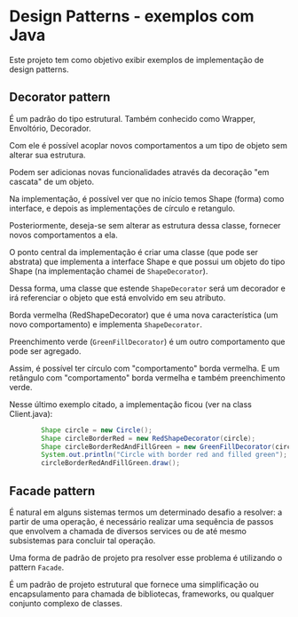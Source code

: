 # Design Patterns - exemplos com Java
Este projeto tem como objetivo exibir exemplos de implementação de design patterns.

## Decorator pattern
É um padrão do tipo estrutural. Também conhecido como Wrapper, Envoltório, Decorador.

Com ele é possível acoplar novos comportamentos a um tipo de objeto sem alterar sua estrutura.

Podem ser adicionas novas funcionalidades através da decoração "em cascata" de um objeto.

Na implementação, é possível ver que no início temos Shape (forma) como interface, e depois as implementações de círculo e retangulo.

Posteriormente, deseja-se sem alterar as estrutura dessa classe, fornecer novos comportamentos a ela.

O ponto central da implementação é criar uma classe (que pode ser abstrata) que implementa a interface Shape e que possui um objeto do tipo Shape (na implementação chamei de `ShapeDecorator`).

Dessa forma, uma classe que estende `ShapeDecorator` será um decorador e irá referenciar o objeto que está envolvido em seu atributo.

Borda vermelha (RedShapeDecorator) que é uma nova característica (um novo comportamento) e implementa `ShapeDecorator`.

Preenchimento verde (`GreenFillDecorator`) é um outro comportamento que pode ser agregado.

Assim, é possível ter círculo com "comportamento" borda vermelha. E um retângulo com "comportamento" borda vermelha e também preenchimento verde.

Nesse último exemplo citado, a implementação ficou (ver na class Client.java):

```java
        Shape circle = new Circle();
        Shape circleBorderRed = new RedShapeDecorator(circle);
        Shape circleBorderRedAndFillGreen = new GreenFillDecorator(circleBorderRed);
        System.out.println("Circle with border red and filled green");
        circleBorderRedAndFillGreen.draw();
```

## Facade pattern

É natural em alguns sistemas termos um determinado desafio a resolver: a partir de uma operação, é necessário realizar 
uma sequência de passos que envolvem a chamada de diversos services ou de até mesmo subsistemas para concluir tal operação.

Uma forma de padrão de projeto pra resolver esse problema é utilizando o pattern `Facade`.

É um padrão de projeto estrutural que fornece uma simplificação ou encapsulamento para chamada de 
bibliotecas, frameworks, ou qualquer conjunto complexo de classes.



